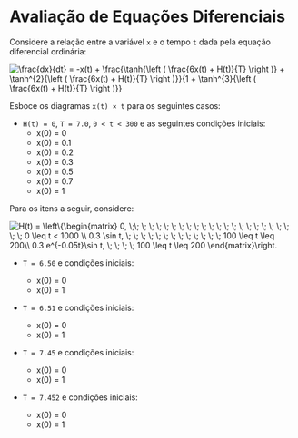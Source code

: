 # Avaliação de Equações Diferenciais

Considere a relação entre a variável `x` e o tempo `t` dada pela equação diferencial ordinária:

<img align="middle" src="https://latex.codecogs.com/gif.latex?\frac{dx}{dt}&space;=&space;-x(t)&space;&plus;&space;\frac{\tanh{\left&space;(&space;\frac{6x(t)&space;&plus;&space;H(t)}{T}&space;\right&space;)}&space;&plus;&space;\tanh^{2}{\left&space;(&space;\frac{6x(t)&space;&plus;&space;H(t)}{T}&space;\right&space;)}}{1&space;&plus;&space;\tanh^{3}{\left&space;(&space;\frac{6x(t)&space;&plus;&space;H(t)}{T}&space;\right&space;)}}" title="\frac{dx}{dt} = -x(t) + \frac{\tanh{\left ( \frac{6x(t) + H(t)}{T} \right )} + \tanh^{2}{\left ( \frac{6x(t) + H(t)}{T} \right )}}{1 + \tanh^{3}{\left ( \frac{6x(t) + H(t)}{T} \right )}}" />

Esboce os diagramas `x(t) × t` para os seguintes casos:

* `H(t) = 0`, `T = 7.0`, `0 < t < 300` e as seguintes condições iniciais:
  - x(0) = 0
  - x(0) = 0.1
  - x(0) = 0.2
  - x(0) = 0.3
  - x(0) = 0.5
  - x(0) = 0.7
  - x(0) = 1

Para os itens a seguir, considere:

<img src="https://latex.codecogs.com/gif.latex?H(t)&space;=&space;\left\{\begin{matrix}&space;0,&space;\;\;&space;\;&space;\;&space;\;&space;\;&space;\;&space;\;&space;\;&space;\;&space;\;&space;\;&space;\;&space;\;&space;\;&space;\;&space;\;&space;\;&space;\;&space;\;&space;\;&space;\;&space;\;&space;\;&space;0&space;\leq&space;t&space;<&space;1000&space;\\&space;0.3&space;\sin&space;t,&space;\;&space;\;&space;\;&space;\;&space;\;&space;\;&space;\;&space;\;&space;\;&space;\;&space;\;&space;\;&space;\;&space;100&space;\leq&space;t&space;\leq&space;200\\&space;0.3&space;e^{-0.05t}\sin&space;t,&space;\;&space;\;&space;\;&space;\;&space;100&space;\leq&space;t&space;\leq&space;200&space;\end{matrix}\right." title="H(t) = \left\{\begin{matrix} 0, \;\; \; \; \; \; \; \; \; \; \; \; \; \; \; \; \; \; \; \; \; \; \; \; 0 \leq t < 1000 \\ 0.3 \sin t, \; \; \; \; \; \; \; \; \; \; \; \; \; 100 \leq t \leq 200\\ 0.3 e^{-0.05t}\sin t, \; \; \; \; 100 \leq t \leq 200 \end{matrix}\right." />

* `T = 6.50` e condições iniciais:
  - x(0) = 0
  - x(0) = 1

* `T = 6.51` e condições iniciais:
  - x(0) = 0
  - x(0) = 1

* `T = 7.45` e condições iniciais:
  - x(0) = 0
  - x(0) = 1

* `T = 7.452` e condições iniciais:
  - x(0) = 0
  - x(0) = 1
